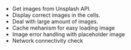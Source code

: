 - Get images from Unsplash API.  
- Display correct images in the cells.  
- Deal with large amount of images.  
- Cache mehanism for easy loading image
- Image error handling with placeholder image
- Network connectivity check

